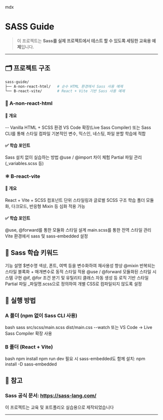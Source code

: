 mdx

# SASS Guide

> 이 프로젝트는 **Sass를 실제 프로젝트에서 테스트 할 수 있도록 세팅한 교육용 예제**입니다.

---

## 🗂️ 프로젝트 구조

```bash
sass-guide/
├── A-non-react-html/   # 순수 HTML 환경에서 Sass 사용 예제
└── B-react-vite/       # React + Vite 기반 Sass 사용 예제
```

### 🔰 A-non-react-html

#### 📌 개요

-- Vanilla HTML + SCSS 환경
VS Code 확장(Live Sass Compiler) 또는 Sass CLI를 통해 스타일 컴파일
기본적인 변수, 믹스인, 네스팅, 파일 분할 학습에 적합

#### ✅ 학습 포인트

Sass 설치 없이 실습하는 방법
@use / @import 차이 체험
Partial 파일 관리 (\_variables.scss 등)

### ⚛️ B-react-vite

#### 📌 개요

React + Vite + SCSS
컴포넌트 단위 스타일링과 글로벌 SCSS 구조 학습
폴더 모듈화, 다크모드, 반응형 Mixin 등 심화 적용 가능

#### ✅ 학습 포인트

@use, @forward를 통한 모듈화 스타일 설계
main.scss를 통한 전역 스타일 관리
Vite 환경에서 sass 및 sass-embedded 설정

## 🧠 Sass 학습 키워드

기능 설명
$변수명 색상, 폰트, 여백 등을 변수화하여 재사용성 향상
@mixin 반복되는 스타일 블록화 + 매개변수로 동적 스타일 적용
@use / @forward 모듈화된 스타일 시스템 구현
@if, @for 조건 분기 및 유틸리티 클래스 자동 생성 등 로직 기반 스타일
Partial 파일 \_파일명.scss으로 정의하여 개별 CSS로 컴파일되지 않도록 설정

## 🚀 실행 방법

### A 폴더 (npm 없이 Sass CLI 사용)

bash
sass src/scss/main.scss dist/main.css --watch
또는 VS Code → Live Sass Compiler 확장 사용

### B 폴더 (React + Vite)

bash
npm install
npm run dev
필요 시 sass-embedded도 함께 설치: npm install -D sass-embedded

## 📌 참고

### Sass 공식 문서: https://sass-lang.com/

이 프로젝트는 교육 및 포트폴리오 실습용으로 제작되었습니다

---
